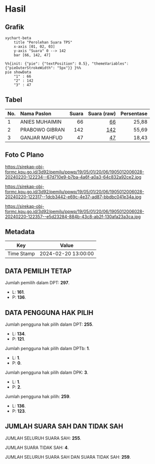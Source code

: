 # Hasil

## Grafik

```mermaid
xychart-beta
    title "Perolehan Suara TPS"
    x-axis [01, 02, 03]
    y-axis "Suara" 0 --> 142
    bar [66, 142, 47]
```

```mermaid
%%{init: {"pie": {"textPosition": 0.5}, "themeVariables": {"pieOuterStrokeWidth": "5px"}} }%%
pie showData
    "1" : 66
    "2" : 142
    "3" : 47
```

## Tabel

| No. | Nama Paslon    | Suara | Suara (raw) | Persentase |
|:--- |:-------------- | -----:| -----------:| ----------:|
| 1   | ANIES MUHAIMIN | 66    | [66][p-1]   | 25,88      |
| 2   | PRABOWO GIBRAN | 142   | [142][p-2]  | 55,69      |
| 3   | GANJAR MAHFUD  | 47    | [47][p-3]   | 18,43      |


[p-1]: https://github.com/gigit-pemilu/pemilu-2024-19-kepulauan-bangka-belitung/blob/main/pilpres/hitung-suara/sub/19-kepulauan-bangka-belitung/sub/05-bangka-barat/sub/01-mentok/sub/2006-belo-laut/sub/028-tps/sub/paslon-1.txt
[p-2]: https://github.com/gigit-pemilu/pemilu-2024-19-kepulauan-bangka-belitung/blob/main/pilpres/hitung-suara/sub/19-kepulauan-bangka-belitung/sub/05-bangka-barat/sub/01-mentok/sub/2006-belo-laut/sub/028-tps/sub/paslon-2.txt
[p-3]: https://github.com/gigit-pemilu/pemilu-2024-19-kepulauan-bangka-belitung/blob/main/pilpres/hitung-suara/sub/19-kepulauan-bangka-belitung/sub/05-bangka-barat/sub/01-mentok/sub/2006-belo-laut/sub/028-tps/sub/paslon-3.txt

## Foto C Plano

https://sirekap-obj-formc.kpu.go.id/3d92/pemilu/ppwp/19/05/01/20/06/1905012006028-20240220-122234--67d710e9-b7ba-4a6f-a0a3-64c832a92ce2.jpg

https://sirekap-obj-formc.kpu.go.id/3d92/pemilu/ppwp/19/05/01/20/06/1905012006028-20240220-122317--1dcb3442-e69c-4e37-ad87-bbdbc041e34a.jpg

https://sirekap-obj-formc.kpu.go.id/3d92/pemilu/ppwp/19/05/01/20/06/1905012006028-20240220-122357--e5d23284-884b-43c8-ab2f-130afa23a3ca.jpg


## Metadata

| Key        | Value               |
| ---------- | ------------------- |
| Time Stamp | 2024-02-20 13:00:00 |


## DATA PEMILIH TETAP

Jumlah pemilih dalam DPT: **297**.
 * L: **161**.
 * P: **136**.

## DATA PENGGUNA HAK PILIH

Jumlah pengguna hak pilih dalam DPT: **255**.
 * L: **134**.
 * P: **121**.

Jumlah pengguna hak pilih dalam DPTb: **1**.
 * L: **1**.
 * P: **0**.

Jumlah pengguna hak pilih dalam DPK: **3**.
 * L: **1**.
 * P: **2**.

Jumlah pengguna hak pilih: **259**.
 * L: **136**.
 * P: **123**.

## JUMLAH SUARA SAH DAN TIDAK SAH

JUMLAH SELURUH SUARA SAH: **255**.

JUMLAH SUARA TIDAK SAH: **4**.

JUMLAH SELURUH SUARA SAH DAN SUARA TIDAK SAH: **259**.


